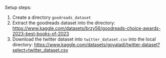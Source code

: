 Setup steps:

1. Create a directory `goodreads_dataset`
2. Extract the goodreads dataset into the directory: https://www.kaggle.com/datasets/brzy56/goodreads-choice-awards-2023-best-books-of-2023
3. Download the twitter dataset into `twitter_dataset.csv` into the local directory: https://www.kaggle.com/datasets/goyaladi/twitter-dataset?select=twitter_dataset.csv